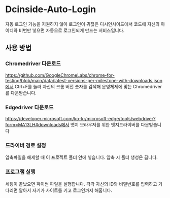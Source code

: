 # Dcinside-Auto-Login
자동 로그인 기능을 지원하지 않아 로그인이 귀찮은 디시인사이드에서 코드에 자신의 아이디와 비번만 넣으면 자동으로 로그인되게 만드는 서비스입니다.

## 사용 방법
### Chromedriver 다운로드
https://github.com/GoogleChromeLabs/chrome-for-testing/blob/main/data/latest-versions-per-milestone-with-downloads.json에서 Ctrl+F를 눌러 자신의 크롬 버전 숫자를 검색해 운영체제에 맞는 Chromedriver를 다운받습니다.

### Edgedriver 다운로드
https://developer.microsoft.com/ko-kr/microsoft-edge/tools/webdriver?form=MA13LH#downloads에서 엣지 브라우저를 위한 엣지드라이버를 다운받습니다

### 드라이버 경로 설정
압축파일을 해제할 때 이 프로젝트 폴더 안에 넣습니다. 압축 시 폴더 생성은 끕니다.

### 프로그램 실행
세팅이 끝났으면 파이썬 파일을 실행합니다. 각각 자신의 ID와 비밀번호를 입력하고 기다리면 알아서 자기가 사이트를 키고 로그인까지 해줍니다.
